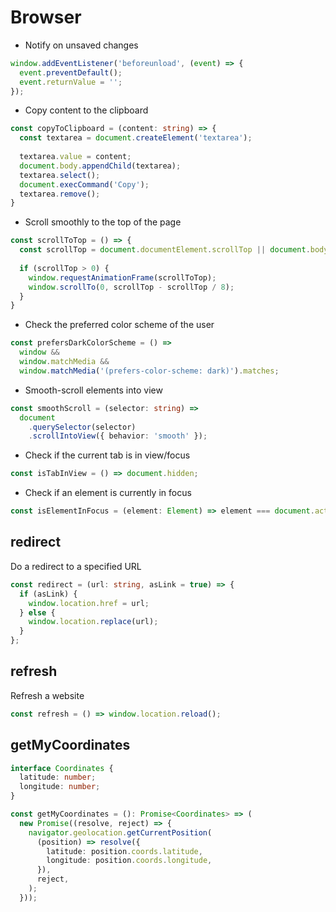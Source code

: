 # Browser

- Notify on unsaved changes

```typescript
window.addEventListener('beforeunload', (event) => {
  event.preventDefault();
  event.returnValue = '';
});
```

- Copy content to the clipboard

```typescript
const copyToClipboard = (content: string) => {
  const textarea = document.createElement('textarea');
  
  textarea.value = content;
  document.body.appendChild(textarea);
  textarea.select();
  document.execCommand('Copy');
  textarea.remove();
}
```

- Scroll smoothly to the top of the page

```typescript
const scrollToTop = () => {
  const scrollTop = document.documentElement.scrollTop || document.body.scrollTop;
  
  if (scrollTop > 0) {
    window.requestAnimationFrame(scrollToTop);
    window.scrollTo(0, scrollTop - scrollTop / 8);
  }
}
```

- Check the preferred color scheme of the user

```typescript
const prefersDarkColorScheme = () =>
  window &&
  window.matchMedia &&
  window.matchMedia('(prefers-color-scheme: dark)').matches;
```

- Smooth-scroll elements into view

```typescript
const smoothScroll = (selector: string) =>
  document
    .querySelector(selector)
    .scrollIntoView({ behavior: 'smooth' });
```

- Check if the current tab is in view/focus

```typescript
const isTabInView = () => document.hidden;
```

- Check if an element is currently in focus

```typescript
const isElementInFocus = (element: Element) => element === document.activeElement;
```

## redirect

Do a redirect to a specified URL

```typescript
const redirect = (url: string, asLink = true) => {
  if (asLink) {
    window.location.href = url;
  } else {
    window.location.replace(url);
  }
};
```

## refresh

Refresh a website

```typescript
const refresh = () => window.location.reload();
```

## getMyCoordinates

```typescript
interface Coordinates {
  latitude: number;
  longitude: number;
}

const getMyCoordinates = (): Promise<Coordinates> => (
  new Promise((resolve, reject) => {
    navigator.geolocation.getCurrentPosition(
      (position) => resolve({
        latitude: position.coords.latitude,
        longitude: position.coords.longitude,
      }),
      reject,
    );
  }));
```
